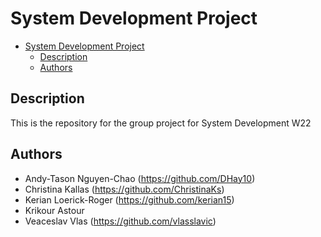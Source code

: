 # System Development Project

- [System Development Project](#system-development-project)
  - [Description](#description)
  - [Authors](#authors)

## Description

This is the repository for the group project for System Development W22


## Authors

- Andy-Tason Nguyen-Chao    (https://github.com/DHay10)
- Christina Kallas          (https://github.com/ChristinaKs)
- Kerian Loerick-Roger      (https://github.com/kerian15)
- Krikour Astour
- Veaceslav Vlas            (https://github.com/vlasslavic)